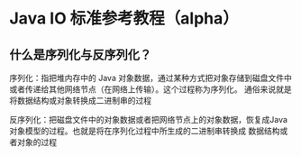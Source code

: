 # Java IO 标准参考教程（alpha）

## 什么是序列化与反序列化？

序列化：指把堆内存中的 Java 对象数据，通过某种方式把对象存储到磁盘文件中或者传递给其他网络节点（在网络上传输）。这个过程称为序列化。
通俗来说就是将数据结构或对象转换成二进制串的过程

反序列化：把磁盘文件中的对象数据或者把网络节点上的对象数据，恢复成Java对象模型的过程。也就是将在序列化过程中所生成的二进制串转换成
数据结构或者对象的过程